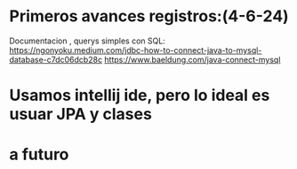 # Primeros avances registros:(4-6-24)
Documentacion , querys simples con SQL:
https://ngonyoku.medium.com/jdbc-how-to-connect-java-to-mysql-database-c7dc06dcb28c
https://www.baeldung.com/java-connect-mysql
# Usamos intellij ide, pero lo ideal es usuar JPA y clases
# a futuro